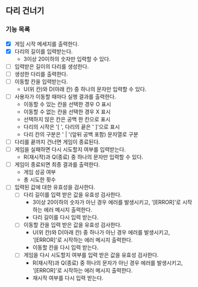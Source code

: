 ## 다리 건너기

### 기능 목록

- [x] 게임 시작 메세지를 출력한다.
- [x] 다리의 길이를 입력받는다.
  - 3이상 20이하의 숫자만 입력할 수 있다.
- [ ] 입력받은 길이의 다리를 생성한다.
- [ ] 생성한 다리를 출력한다.
- [ ] 이동할 칸을 입력받는다.
  - U(위 칸)와 D(아래 칸) 중 하나의 문자만 입력할 수 있다.
- [ ] 사용자가 이동할 때마다 실행 결과를 출력한다.
  - 이동할 수 있는 칸을 선택한 경우 O 표시
  - 이동할 수 없는 칸을 선택한 경우 X 표시
  - 선택하지 않은 칸은 공백 한 칸으로 표시
  - 다리의 시작은 '[ ', 다리의 끝은 ' ]'으로 표시
  - 다리 칸의 구분은 ' | '(앞뒤 공백 포함) 문자열로 구분
- [ ] 다리를 끝까지 건너면 게임이 종료된다.
- [ ] 게임을 실패하면 다시 시도할지 여부를 입력받는다.
  - R(재시작)과 Q(종료) 중 하나의 문자만 입력할 수 있다.
- [ ] 게임이 종료되면 최종 결과를 출력한다.
  - 게임 성공 여부
  - 총 시도한 횟수
- [ ] 입력된 값에 대한 유효성을 검사한다.
  - [ ] 다리 길이를 입력 받은 값을 유효성 검사한다.
    - 3이상 20이하의 숫자가 아닌 경우 에러를 발생시키고, '[ERROR]'로 시작하는 에러 메시지 출력한다.
    - 다리 길이를 다시 입력 받는다.
  - [ ] 이동할 칸을 입력 받은 값을 유효성 검사한다.
    - U(위 칸)와 D(아래 칸) 중 하나가 아닌 경우 에러를 발생시키고, '[ERROR]'로 시작하는 에러 메시지 출력한다.
    - 이동할 칸을 다시 입력 받는다.
  - [ ] 게임을 다시 시도할지 여부를 입력 받은 값을 유효성 검사한다.
    - R(재시작)과 Q(종료) 중 하나의 문자가 아닌 경우 에러를 발생시키고, '[ERROR]'로 시작하는 에러 메시지 출력한다.
    - 재시작 여부를 다시 입력 받는다.
